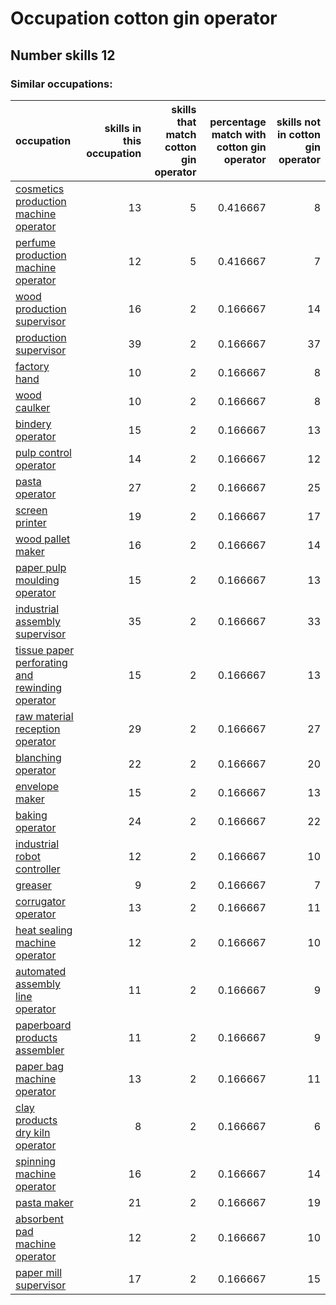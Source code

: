 # Occupation cotton gin operator
## Number skills 12
### Similar occupations:
| occupation                                                                                            |   skills in this occupation |   skills that match cotton gin operator |   percentage match with cotton gin operator |   skills not in cotton gin operator |
|:------------------------------------------------------------------------------------------------------|----------------------------:|----------------------------------------:|--------------------------------------------:|------------------------------------:|
| [cosmetics production machine operator](cosmetics_production_machine_operator.md)                     |                          13 |                                       5 |                                    0.416667 |                                   8 |
| [perfume production machine operator](perfume_production_machine_operator.md)                         |                          12 |                                       5 |                                    0.416667 |                                   7 |
| [wood production supervisor](wood_production_supervisor.md)                                           |                          16 |                                       2 |                                    0.166667 |                                  14 |
| [production supervisor](production_supervisor.md)                                                     |                          39 |                                       2 |                                    0.166667 |                                  37 |
| [factory hand](factory_hand.md)                                                                       |                          10 |                                       2 |                                    0.166667 |                                   8 |
| [wood caulker](wood_caulker.md)                                                                       |                          10 |                                       2 |                                    0.166667 |                                   8 |
| [bindery operator](bindery_operator.md)                                                               |                          15 |                                       2 |                                    0.166667 |                                  13 |
| [pulp control operator](pulp_control_operator.md)                                                     |                          14 |                                       2 |                                    0.166667 |                                  12 |
| [pasta operator](pasta_operator.md)                                                                   |                          27 |                                       2 |                                    0.166667 |                                  25 |
| [screen printer](screen_printer.md)                                                                   |                          19 |                                       2 |                                    0.166667 |                                  17 |
| [wood pallet maker](wood_pallet_maker.md)                                                             |                          16 |                                       2 |                                    0.166667 |                                  14 |
| [paper pulp moulding operator](paper_pulp_moulding_operator.md)                                       |                          15 |                                       2 |                                    0.166667 |                                  13 |
| [industrial assembly supervisor](industrial_assembly_supervisor.md)                                   |                          35 |                                       2 |                                    0.166667 |                                  33 |
| [tissue paper perforating and rewinding operator](tissue_paper_perforating_and_rewinding_operator.md) |                          15 |                                       2 |                                    0.166667 |                                  13 |
| [raw material reception operator](raw_material_reception_operator.md)                                 |                          29 |                                       2 |                                    0.166667 |                                  27 |
| [blanching operator](blanching_operator.md)                                                           |                          22 |                                       2 |                                    0.166667 |                                  20 |
| [envelope maker](envelope_maker.md)                                                                   |                          15 |                                       2 |                                    0.166667 |                                  13 |
| [baking operator](baking_operator.md)                                                                 |                          24 |                                       2 |                                    0.166667 |                                  22 |
| [industrial robot controller](industrial_robot_controller.md)                                         |                          12 |                                       2 |                                    0.166667 |                                  10 |
| [greaser](greaser.md)                                                                                 |                           9 |                                       2 |                                    0.166667 |                                   7 |
| [corrugator operator](corrugator_operator.md)                                                         |                          13 |                                       2 |                                    0.166667 |                                  11 |
| [heat sealing machine operator](heat_sealing_machine_operator.md)                                     |                          12 |                                       2 |                                    0.166667 |                                  10 |
| [automated assembly line operator](automated_assembly_line_operator.md)                               |                          11 |                                       2 |                                    0.166667 |                                   9 |
| [paperboard products assembler](paperboard_products_assembler.md)                                     |                          11 |                                       2 |                                    0.166667 |                                   9 |
| [paper bag machine operator](paper_bag_machine_operator.md)                                           |                          13 |                                       2 |                                    0.166667 |                                  11 |
| [clay products dry kiln operator](clay_products_dry_kiln_operator.md)                                 |                           8 |                                       2 |                                    0.166667 |                                   6 |
| [spinning machine operator](spinning_machine_operator.md)                                             |                          16 |                                       2 |                                    0.166667 |                                  14 |
| [pasta maker](pasta_maker.md)                                                                         |                          21 |                                       2 |                                    0.166667 |                                  19 |
| [absorbent pad machine operator](absorbent_pad_machine_operator.md)                                   |                          12 |                                       2 |                                    0.166667 |                                  10 |
| [paper mill supervisor](paper_mill_supervisor.md)                                                     |                          17 |                                       2 |                                    0.166667 |                                  15 |
